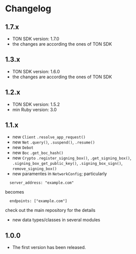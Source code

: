 # Changelog

1.7.x
-----
* TON SDK version: 1.7.0
* the changes are according the ones of TON SDK

1.3.x
-----
* TON SDK version: 1.6.0
* the changes are according the ones of TON SDK

1.2.x
-----
* TON SDK version: 1.5.2
* min Ruby version: 3.0


1.1.x
-----
* new `Client` `.resolve_app_request()`
* new `Net` `.query()`, `.suspend()`, `.resume()`
* new `Debot`
* new `Boc` `.get_boc_hash()`
* new `Crypto` `.register_signing_box()`, `.get_signing_box()`, `.signing_box_get_public_key()`,
`.signing_box_sign()`, `remove_signing_box()`
* new paramentes in `NetworkConfig`; particularly

```
  server_address: "example.com"
```

becomes

```
  endpoints: ["example.com"]
```

check out the main repository for the details

* new data types/classes in several modules


1.0.0
-----
* The first version has been released.